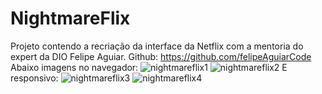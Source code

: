 # NightmareFlix
Projeto contendo a recriação da interface da Netflix com a mentoria do expert da DIO Felipe Aguiar. Github: https://github.com/felipeAguiarCode
Abaixo imagens no navegador:
![nightmareflix1](https://user-images.githubusercontent.com/87021275/154692228-78b8b40b-e375-4d1d-bd40-82026cbb226d.JPG)
![nightmareflix2](https://user-images.githubusercontent.com/87021275/154692248-6eed6990-0977-4ffc-ac81-a107b9cdfdf7.JPG)
E responsivo:
![nightmareflix3](https://user-images.githubusercontent.com/87021275/154692254-8b462433-6739-43f1-9d85-ee701d912d42.JPG)
![nightmareflix4](https://user-images.githubusercontent.com/87021275/154692259-e22411d5-c999-4f3c-8de9-9847de8c6493.JPG)
